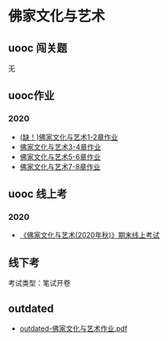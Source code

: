# 佛家文化与艺术

## uooc 闯关题

无

## uooc作业

### 2020

+ <a href="#" target="blank">(缺！)佛家文化与艺术1-2章作业</a>
+ <a href="/data/uooc/佛家文化/2020/佛家文化3-4章作业.pdf" target="blank">佛家文化与艺术3-4章作业</a>
+ <a href="/data/uooc/佛家文化/2020/佛家文化5-6章作业.pdf" target="blank">佛家文化与艺术5-6章作业</a>
+ <a href="/data/uooc/佛家文化/2020/佛家文化5-6章作业.pdf" target="blank">佛家文化与艺术7-8章作业</a>

## uooc 线上考

### 2020

+ <a href="/data/uooc/佛家文化/2020/《佛家文化与艺术(2020年秋)》期末线上考试.pdf" target="blank">《佛家文化与艺术(2020年秋)》期末线上考试</a>

## 线下考

考试类型：笔试开卷

## outdated

+ <a href="/data/uooc/佛家文化/outdated/outdated-佛家文化与艺术作业.pdf" target="blank">outdated-佛家文化与艺术作业.pdf</a>
